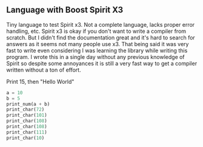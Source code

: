 ## Language with Boost Spirit X3
Tiny language to test Spirit x3. Not a complete language, lacks proper error handling, etc. Spirit x3 is okay if you don't want to write a compiler from scratch. But I didn't find the documentation great and it's hard to search for answers as it seems not many people use x3. That being said it was very fast to write even considering I was learning the library while writing this program. I wrote this in a single day without any previous knowledge of Spirit so despite some annoyances it is still a very fast way to get a compiler written without a ton of effort. 

Print 15, then "Hello World"
```python
a = 10
b = 5
print_num(a + b)
print_char(72)
print_char(101)
print_char(108)
print_char(108)
print_char(111)
print_char(10)
```

